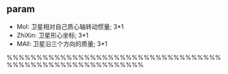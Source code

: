## param
- MoI: 卫星相对自己质心轴转动惯量; 3*1
- ZhiXin: 卫星形心坐标; 3*1
- MAll: 卫星沿三个方向的质量; 3*1

%%%%%%%%%%%%%%%%%%%%%%%%%%%%%%%%%%%%%%%%%%%%%%%%%%%%%%%%%%%
